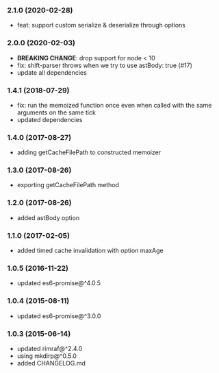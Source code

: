 ### 2.1.0 (2020-02-28)
* feat: support custom serialize & deserialize through options

### 2.0.0 (2020-02-03)

* __BREAKING CHANGE__: drop support for node < 10
* fix: shift-parser throws when we try to use astBody: true (#17)
* update all dependencies

### 1.4.1 (2018-07-29)

* fix: run the memoized function once even when called with the same arguments on the same tick
* updated dependencies

### 1.4.0 (2017-08-27)

* adding getCacheFilePath to constructed memoizer

### 1.3.0 (2017-08-26)

* exporting getCacheFilePath method

### 1.2.0 (2017-08-26)

* added astBody option

### 1.1.0 (2017-02-05)

* added timed cache invalidation with option maxAge

### 1.0.5 (2016-11-22)

* updated es6-promise@^4.0.5

### 1.0.4 (2015-08-11)

* updated es6-promise@^3.0.0

### 1.0.3 (2015-06-14)

* updated rimraf@^2.4.0
* using mkdirp@^0.5.0
* added CHANGELOG.md
